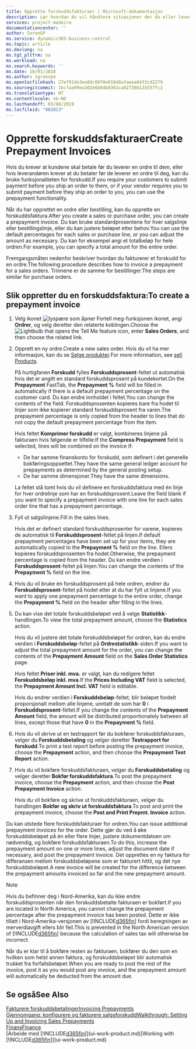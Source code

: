 ```yaml
---
title: Opprette forskuddsfakturaer | Microsoft-dokumentasjon
description: Lær hvordan du vil håndtere situasjoner der du eller leverandøren krever forskuddsbetaling.
services: project-madeira
documentationcenter: ''
author: SorenGP
ms.service: dynamics365-business-central
ms.topic: article
ms.devlang: na
ms.tgt_pltfrm: na
ms.workload: na
ms.search.keywords: ''
ms.date: 10/01/2018
ms.author: sgroespe
ms.openlocfilehash: 27ef914e3ee8dc00f0e61848afaeea0433cd2279
ms.sourcegitcommit: 1bcfaa99ea302e6b84b8361ca02730b135557fc1
ms.translationtype: HT
ms.contentlocale: nb-NO
ms.lasthandoff: 03/08/2019
ms.locfileid: "802813"
---
```

# <a name="create-prepayment-invoices"></a><span data-ttu-id="6a99d-103">Opprette forskuddsfakturaer</span><span class="sxs-lookup"><span data-stu-id="6a99d-103">Create Prepayment Invoices</span></span>
<span data-ttu-id="6a99d-104">Hvis du krever at kundene skal betale før du leverer en ordre til dem, eller hvis leverandøren krever at du betaler før de leverer en ordre til deg, kan du bruke funksjonaliteten for forskudd.</span><span class="sxs-lookup"><span data-stu-id="6a99d-104">If you require your customers to submit payment before you ship an order to them, or if your vendor requires you to submit payment before they ship an order to you, you can use the prepayment functionality.</span></span>  

<span data-ttu-id="6a99d-105">Når du har opprettet en ordre eller bestilling, kan du opprette en forskuddsfaktura.</span><span class="sxs-lookup"><span data-stu-id="6a99d-105">After you create a sales or purchase order, you can create a prepayment invoice.</span></span> <span data-ttu-id="6a99d-106">Du kan bruke standardprosentene for hver salgslinje eller bestillingslinje, eller du kan justere beløpet etter behov.</span><span class="sxs-lookup"><span data-stu-id="6a99d-106">You can use the default percentages for each sales or purchase line, or you can adjust the amount as necessary.</span></span> <span data-ttu-id="6a99d-107">Du kan for eksempel angi et totalbeløp for hele ordren.</span><span class="sxs-lookup"><span data-stu-id="6a99d-107">For example, you can specify a total amount for the entire order.</span></span>  

<span data-ttu-id="6a99d-108">Fremgangsmåten nedenfor beskriver hvordan du fakturerer et forskudd for en ordre.</span><span class="sxs-lookup"><span data-stu-id="6a99d-108">The following procedure describes how to invoice a prepayment for a sales orders.</span></span> <span data-ttu-id="6a99d-109">Trinnene er de samme for bestillinger.</span><span class="sxs-lookup"><span data-stu-id="6a99d-109">The steps are similar for purchase orders.</span></span>  

## <a name="to-create-a-prepayment-invoice"></a><span data-ttu-id="6a99d-110">Slik oppretter du en forskuddsfaktura:</span><span class="sxs-lookup"><span data-stu-id="6a99d-110">To create a prepayment invoice</span></span>  
1. <span data-ttu-id="6a99d-111">Velg ikonet ![lyspære som åpner Fortell meg-funksjonen](media/ui-search/search_small.png "Fortell hva du vil gjøre") ikonet, angi **Ordrer**, og velg deretter den relaterte koblingen.</span><span class="sxs-lookup"><span data-stu-id="6a99d-111">Choose the ![Lightbulb that opens the Tell Me feature](media/ui-search/search_small.png "Tell me what you want to do") icon, enter **Sales Orders**, and then choose the related link.</span></span>  
2. <span data-ttu-id="6a99d-112">Opprett en ny ordre.</span><span class="sxs-lookup"><span data-stu-id="6a99d-112">Create a new sales order.</span></span> <span data-ttu-id="6a99d-113">Hvis du vil ha mer informasjon, kan du se [Selge produkter](sales-how-sell-products.md).</span><span class="sxs-lookup"><span data-stu-id="6a99d-113">For more information, see [sell Products](sales-how-sell-products.md).</span></span>  

    <span data-ttu-id="6a99d-114">På hurtigfanen **Forskudd** fylles **Forskuddsprosent**-feltet ut automatisk hvis det er angitt en standard forskuddsprosent på kundekortet.</span><span class="sxs-lookup"><span data-stu-id="6a99d-114">On the **Prepayment** FastTab, the **Prepayment %** field will be filled in automatically if there is a default prepayment percentage on the customer card.</span></span> <span data-ttu-id="6a99d-115">Du kan endre innholdet i feltet.</span><span class="sxs-lookup"><span data-stu-id="6a99d-115">You can change the contents of the field.</span></span> <span data-ttu-id="6a99d-116">Forskuddsprosenten kopieres bare fra hodet til linjer som ikke kopierer standard forskuddsprosent fra varen.</span><span class="sxs-lookup"><span data-stu-id="6a99d-116">The prepayment percentage is only copied from the header to lines that do not copy the default prepayment percentage from the item.</span></span>  

    <span data-ttu-id="6a99d-117">Hvis feltet **Komprimer forskudd** er valgt, kombineres linjene på fakturaen hvis følgende er tilfelle:</span><span class="sxs-lookup"><span data-stu-id="6a99d-117">If the **Compress Prepayment** field is selected, lines will be combined on the invoice if:</span></span>  
    - <span data-ttu-id="6a99d-118">De har samme finanskonto for forskudd, som definert i det generelle bokføringsoppsettet.</span><span class="sxs-lookup"><span data-stu-id="6a99d-118">They have the same general ledger account for prepayments as determined by the general posting setup.</span></span>  
    - <span data-ttu-id="6a99d-119">De har samme dimensjoner.</span><span class="sxs-lookup"><span data-stu-id="6a99d-119">They have the same dimensions.</span></span>  

    <span data-ttu-id="6a99d-120">La feltet stå tomt hvis du vil definere en forskuddsfaktura med én linje for hver ordrelinje som har en forskuddsprosent.</span><span class="sxs-lookup"><span data-stu-id="6a99d-120">Leave the field blank if you want to specify a prepayment invoice with one line for each sales order line that has a prepayment percentage.</span></span>  

3. <span data-ttu-id="6a99d-121">Fyll ut salgslinjene.</span><span class="sxs-lookup"><span data-stu-id="6a99d-121">Fill in the sales lines.</span></span>  

    <span data-ttu-id="6a99d-122">Hvis det er definert standard forskuddsprosenter for varene, kopieres de automatisk til **Forskuddsprosent**-feltet på linjen.</span><span class="sxs-lookup"><span data-stu-id="6a99d-122">If default prepayment percentages have been set up for your items, they are automatically copied to the **Prepayment %** field on the line.</span></span> <span data-ttu-id="6a99d-123">Ellers kopieres forskuddsprosenten fra hodet.</span><span class="sxs-lookup"><span data-stu-id="6a99d-123">Otherwise, the prepayment percentage is copied from the header.</span></span> <span data-ttu-id="6a99d-124">Du kan endre verdien i **Forskuddsprosent**-feltet på linjen.</span><span class="sxs-lookup"><span data-stu-id="6a99d-124">You can change the contents of the **Prepayment %** field on the line.</span></span>  
4. <span data-ttu-id="6a99d-125">Hvis du vil bruke én forskuddsprosent på hele ordren, endrer du **Forskuddsprosent**-feltet på hodet etter at du har fylt ut linjene.</span><span class="sxs-lookup"><span data-stu-id="6a99d-125">If you want to apply one prepayment percentage to the entire order, change the **Prepayment %** field on the header after filling in the lines.</span></span>  
5. <span data-ttu-id="6a99d-126">Du kan vise det totale forskuddsbeløpet ved å velge **Statistikk**-handlingen.</span><span class="sxs-lookup"><span data-stu-id="6a99d-126">To view the total prepayment amount, choose the **Statistics** action.</span></span>

    <span data-ttu-id="6a99d-127">Hvis du vil justere det totale forskuddsbeløpet for ordren, kan du endre verdien i **Forskuddsbeløp**-feltet på **Ordrestatistikk**-siden.</span><span class="sxs-lookup"><span data-stu-id="6a99d-127">If you want to adjust the total prepayment amount for the order, you can change the contents of the **Prepayment Amount** field on the **Sales Order Statistics** page.</span></span>  

    <span data-ttu-id="6a99d-128">Hvis feltet **Priser inkl. mva.** er valgt, kan du redigere feltet **Forskuddsbeløp inkl. mva**.</span><span class="sxs-lookup"><span data-stu-id="6a99d-128">If the **Prices Including VAT** field is selected, the **Prepayment Amount Incl. VAT** field is editable.</span></span>  

    <span data-ttu-id="6a99d-129">Hvis du endrer verdien i **Forskuddsbeløp**-feltet, blir beløpet fordelt proporsjonalt mellom alle linjene, unntatt de som har **0** i **Forskuddsprosent**-feltet.</span><span class="sxs-lookup"><span data-stu-id="6a99d-129">If you change the contents of the **Prepayment Amount** field, the amount will be distributed proportionately between all lines, except those that have **0** in the **Prepayment %** field.</span></span>  
6. <span data-ttu-id="6a99d-130">Hvis du vil skrive ut en testrapport før du bokfører forskuddsfakturaen, velger du **Forskuddsbetaling** og velger deretter **Testrapport for forskudd**.</span><span class="sxs-lookup"><span data-stu-id="6a99d-130">To print a test report before posting the prepayment invoice, choose the **Prepayment** action, and then choose the **Prepayment Test Report** action.</span></span>  
7. <span data-ttu-id="6a99d-131">Hvis du vil bokføre forskuddsfakturaen, velger du **Forskuddsbetaling** og velger deretter **Bokfør forskuddsfaktura**.</span><span class="sxs-lookup"><span data-stu-id="6a99d-131">To post the prepayment invoice, choose the **Prepayment** action, and then choose the **Post Prepayment Invoice** action.</span></span>  

    <span data-ttu-id="6a99d-132">Hvis du vil bokføre og skrive ut forskuddsfakturaen, velger du handlingen **Bokfør og skriv ut forskuddsfaktura**.</span><span class="sxs-lookup"><span data-stu-id="6a99d-132">To post and print the prepayment invoice, choose the **Post and Print Prepmt. Invoice** action.</span></span>  

<span data-ttu-id="6a99d-133">Du kan utstede flere forskuddsfakturaer for ordren.</span><span class="sxs-lookup"><span data-stu-id="6a99d-133">You can issue additional prepayment invoices for the order.</span></span> <span data-ttu-id="6a99d-134">Dette gjør du ved å øke forskuddsbeløpet på én eller flere linjer, justere dokumentdatoen om nødvendig, og bokføre forskuddsfakturaen.</span><span class="sxs-lookup"><span data-stu-id="6a99d-134">To do this, increase the prepayment amount on one or more lines, adjust the document date if necessary, and post the prepayment invoice.</span></span> <span data-ttu-id="6a99d-135">Det opprettes en ny faktura for differansen mellom forskuddsbeløpene som er fakturert hittil, og det nye forskuddsbeløpet.</span><span class="sxs-lookup"><span data-stu-id="6a99d-135">A new invoice will be created for the difference between the prepayment amounts invoiced so far and the new prepayment amount.</span></span>  

> [!NOTE]  
>  <span data-ttu-id="6a99d-136">Hvis du befinner deg i Nord-Amerika, kan du ikke endre forskuddsprosenten når den forskuddsbetalte fakturaen er bokført.</span><span class="sxs-lookup"><span data-stu-id="6a99d-136">If you are located in North America, you cannot change the prepayment percentage after the prepayment invoice has been posted.</span></span> <span data-ttu-id="6a99d-137">Dette er ikke tillatt i Nord-Amerika-versjonen av [!INCLUDE[d365fin](includes/d365fin_md.md)] fordi beregningen av merverdiavgift ellers blir feil.</span><span class="sxs-lookup"><span data-stu-id="6a99d-137">This is prevented in the North American version of [!INCLUDE[d365fin](includes/d365fin_md.md)] because the calculation of sales tax will otherwise be incorrect.</span></span>  

 <span data-ttu-id="6a99d-138">Når du er klar til å bokføre resten av fakturaen, bokfører du den som en hvilken som helst annen faktura, og forskuddsbeløpet blir automatisk trukket fra forfallsbeløpet.</span><span class="sxs-lookup"><span data-stu-id="6a99d-138">When you are ready to post the rest of the invoice, post it as you would post any invoice, and the prepayment amount will automatically be deducted from the amount due.</span></span>  

## <a name="see-also"></a><span data-ttu-id="6a99d-139">Se også</span><span class="sxs-lookup"><span data-stu-id="6a99d-139">See Also</span></span>  
[<span data-ttu-id="6a99d-140">Fakturere forskuddsbetalinger</span><span class="sxs-lookup"><span data-stu-id="6a99d-140">Invoicing Prepayments</span></span>](finance-invoice-prepayments.md)  
[<span data-ttu-id="6a99d-141">Gjennomgang: konfigurere og fakturere salgsforskudd</span><span class="sxs-lookup"><span data-stu-id="6a99d-141">Walkthrough: Setting Up and Invoicing Sales Prepayments</span></span>](walkthrough-setting-up-and-invoicing-sales-prepayments.md)  
[<span data-ttu-id="6a99d-142">Finans</span><span class="sxs-lookup"><span data-stu-id="6a99d-142">Finance</span></span>](finance.md)  
<span data-ttu-id="6a99d-143">[Arbeide med [!INCLUDE[d365fin](includes/d365fin_md.md)]](ui-work-product.md)</span><span class="sxs-lookup"><span data-stu-id="6a99d-143">[Working with [!INCLUDE[d365fin](includes/d365fin_md.md)]](ui-work-product.md)</span></span>
